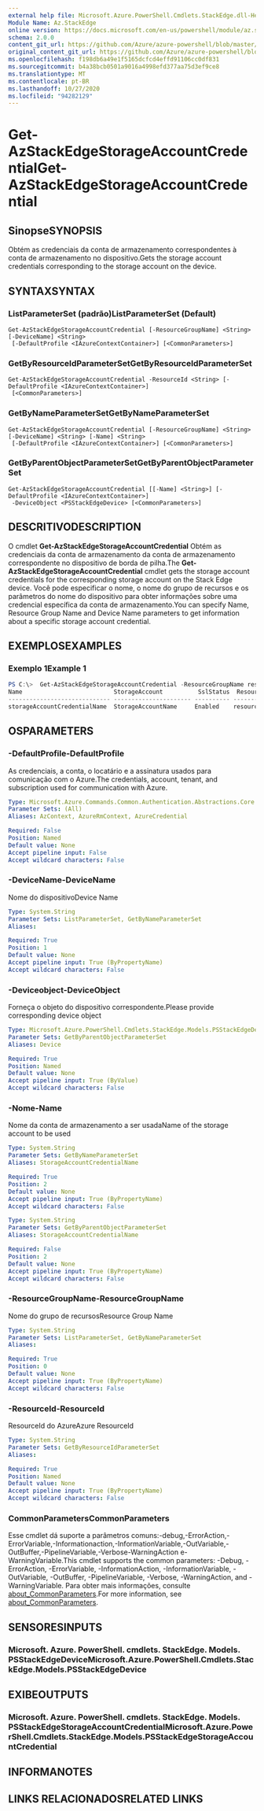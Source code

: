 ```yaml
---
external help file: Microsoft.Azure.PowerShell.Cmdlets.StackEdge.dll-Help.xml
Module Name: Az.StackEdge
online version: https://docs.microsoft.com/en-us/powershell/module/az.stackedge/get-azstackedgestorageaccountcredential
schema: 2.0.0
content_git_url: https://github.com/Azure/azure-powershell/blob/master/src/StackEdge/StackEdge/help/Get-AzStackEdgeStorageAccountCredential.md
original_content_git_url: https://github.com/Azure/azure-powershell/blob/master/src/StackEdge/StackEdge/help/Get-AzStackEdgeStorageAccountCredential.md
ms.openlocfilehash: f198db6a49e1f5165dcfcd4effd91106cc0df831
ms.sourcegitcommit: b4a38bcb0501a9016a4998efd377aa75d3ef9ce8
ms.translationtype: MT
ms.contentlocale: pt-BR
ms.lasthandoff: 10/27/2020
ms.locfileid: "94282129"
---
```

# <span data-ttu-id="fee7b-101">Get-AzStackEdgeStorageAccountCredential</span><span class="sxs-lookup"><span data-stu-id="fee7b-101">Get-AzStackEdgeStorageAccountCredential</span></span>

## <span data-ttu-id="fee7b-102">Sinopse</span><span class="sxs-lookup"><span data-stu-id="fee7b-102">SYNOPSIS</span></span>
<span data-ttu-id="fee7b-103">Obtém as credenciais da conta de armazenamento correspondentes à conta de armazenamento no dispositivo.</span><span class="sxs-lookup"><span data-stu-id="fee7b-103">Gets the storage account credentials corresponding to the storage account on the device.</span></span>

## <span data-ttu-id="fee7b-104">SYNTAX</span><span class="sxs-lookup"><span data-stu-id="fee7b-104">SYNTAX</span></span>

### <span data-ttu-id="fee7b-105">ListParameterSet (padrão)</span><span class="sxs-lookup"><span data-stu-id="fee7b-105">ListParameterSet (Default)</span></span>
```
Get-AzStackEdgeStorageAccountCredential [-ResourceGroupName] <String> [-DeviceName] <String>
 [-DefaultProfile <IAzureContextContainer>] [<CommonParameters>]
```

### <span data-ttu-id="fee7b-106">GetByResourceIdParameterSet</span><span class="sxs-lookup"><span data-stu-id="fee7b-106">GetByResourceIdParameterSet</span></span>
```
Get-AzStackEdgeStorageAccountCredential -ResourceId <String> [-DefaultProfile <IAzureContextContainer>]
 [<CommonParameters>]
```

### <span data-ttu-id="fee7b-107">GetByNameParameterSet</span><span class="sxs-lookup"><span data-stu-id="fee7b-107">GetByNameParameterSet</span></span>
```
Get-AzStackEdgeStorageAccountCredential [-ResourceGroupName] <String> [-DeviceName] <String> [-Name] <String>
 [-DefaultProfile <IAzureContextContainer>] [<CommonParameters>]
```

### <span data-ttu-id="fee7b-108">GetByParentObjectParameterSet</span><span class="sxs-lookup"><span data-stu-id="fee7b-108">GetByParentObjectParameterSet</span></span>
```
Get-AzStackEdgeStorageAccountCredential [[-Name] <String>] [-DefaultProfile <IAzureContextContainer>]
 -DeviceObject <PSStackEdgeDevice> [<CommonParameters>]
```

## <span data-ttu-id="fee7b-109">DESCRITIVO</span><span class="sxs-lookup"><span data-stu-id="fee7b-109">DESCRIPTION</span></span>
<span data-ttu-id="fee7b-110">O cmdlet **Get-AzStackEdgeStorageAccountCredential** Obtém as credenciais da conta de armazenamento da conta de armazenamento correspondente no dispositivo de borda de pilha.</span><span class="sxs-lookup"><span data-stu-id="fee7b-110">The **Get-AzStackEdgeStorageAccountCredential** cmdlet gets the storage account credentials for the corresponding storage account on the Stack Edge device.</span></span> <span data-ttu-id="fee7b-111">Você pode especificar o nome, o nome do grupo de recursos e os parâmetros do nome do dispositivo para obter informações sobre uma credencial específica da conta de armazenamento.</span><span class="sxs-lookup"><span data-stu-id="fee7b-111">You can specify Name, Resource Group Name and Device Name parameters to get information about a specific storage account credential.</span></span>

## <span data-ttu-id="fee7b-112">EXEMPLOS</span><span class="sxs-lookup"><span data-stu-id="fee7b-112">EXAMPLES</span></span>

### <span data-ttu-id="fee7b-113">Exemplo 1</span><span class="sxs-lookup"><span data-stu-id="fee7b-113">Example 1</span></span>
```powershell
PS C:\>  Get-AzStackEdgeStorageAccountCredential -ResourceGroupName resourceGroupName -DeviceName deviceName
Name                          StorageAccount          SslStatus  ResourceGroupName
----------------------------- ---------------------- ---------- ---------------------
storageAccountCredentialName  StorageAccountName     Enabled    resourceGroupName
```

## <span data-ttu-id="fee7b-114">OS</span><span class="sxs-lookup"><span data-stu-id="fee7b-114">PARAMETERS</span></span>

### <span data-ttu-id="fee7b-115">-DefaultProfile</span><span class="sxs-lookup"><span data-stu-id="fee7b-115">-DefaultProfile</span></span>
<span data-ttu-id="fee7b-116">As credenciais, a conta, o locatário e a assinatura usados para comunicação com o Azure.</span><span class="sxs-lookup"><span data-stu-id="fee7b-116">The credentials, account, tenant, and subscription used for communication with Azure.</span></span>

```yaml
Type: Microsoft.Azure.Commands.Common.Authentication.Abstractions.Core.IAzureContextContainer
Parameter Sets: (All)
Aliases: AzContext, AzureRmContext, AzureCredential

Required: False
Position: Named
Default value: None
Accept pipeline input: False
Accept wildcard characters: False
```

### <span data-ttu-id="fee7b-117">-DeviceName</span><span class="sxs-lookup"><span data-stu-id="fee7b-117">-DeviceName</span></span>
<span data-ttu-id="fee7b-118">Nome do dispositivo</span><span class="sxs-lookup"><span data-stu-id="fee7b-118">Device Name</span></span>

```yaml
Type: System.String
Parameter Sets: ListParameterSet, GetByNameParameterSet
Aliases:

Required: True
Position: 1
Default value: None
Accept pipeline input: True (ByPropertyName)
Accept wildcard characters: False
```

### <span data-ttu-id="fee7b-119">-Deviceobject</span><span class="sxs-lookup"><span data-stu-id="fee7b-119">-DeviceObject</span></span>
<span data-ttu-id="fee7b-120">Forneça o objeto do dispositivo correspondente.</span><span class="sxs-lookup"><span data-stu-id="fee7b-120">Please provide corresponding device object</span></span>

```yaml
Type: Microsoft.Azure.PowerShell.Cmdlets.StackEdge.Models.PSStackEdgeDevice
Parameter Sets: GetByParentObjectParameterSet
Aliases: Device

Required: True
Position: Named
Default value: None
Accept pipeline input: True (ByValue)
Accept wildcard characters: False
```

### <span data-ttu-id="fee7b-121">-Nome</span><span class="sxs-lookup"><span data-stu-id="fee7b-121">-Name</span></span>
<span data-ttu-id="fee7b-122">Nome da conta de armazenamento a ser usada</span><span class="sxs-lookup"><span data-stu-id="fee7b-122">Name of the storage account to be used</span></span>

```yaml
Type: System.String
Parameter Sets: GetByNameParameterSet
Aliases: StorageAccountCredentialName

Required: True
Position: 2
Default value: None
Accept pipeline input: True (ByPropertyName)
Accept wildcard characters: False
```

```yaml
Type: System.String
Parameter Sets: GetByParentObjectParameterSet
Aliases: StorageAccountCredentialName

Required: False
Position: 2
Default value: None
Accept pipeline input: True (ByPropertyName)
Accept wildcard characters: False
```

### <span data-ttu-id="fee7b-123">-ResourceGroupName</span><span class="sxs-lookup"><span data-stu-id="fee7b-123">-ResourceGroupName</span></span>
<span data-ttu-id="fee7b-124">Nome do grupo de recursos</span><span class="sxs-lookup"><span data-stu-id="fee7b-124">Resource Group Name</span></span>

```yaml
Type: System.String
Parameter Sets: ListParameterSet, GetByNameParameterSet
Aliases:

Required: True
Position: 0
Default value: None
Accept pipeline input: True (ByPropertyName)
Accept wildcard characters: False
```

### <span data-ttu-id="fee7b-125">-ResourceId</span><span class="sxs-lookup"><span data-stu-id="fee7b-125">-ResourceId</span></span>
<span data-ttu-id="fee7b-126">ResourceId do Azure</span><span class="sxs-lookup"><span data-stu-id="fee7b-126">Azure ResourceId</span></span>

```yaml
Type: System.String
Parameter Sets: GetByResourceIdParameterSet
Aliases:

Required: True
Position: Named
Default value: None
Accept pipeline input: True (ByPropertyName)
Accept wildcard characters: False
```

### <span data-ttu-id="fee7b-127">CommonParameters</span><span class="sxs-lookup"><span data-stu-id="fee7b-127">CommonParameters</span></span>
<span data-ttu-id="fee7b-128">Esse cmdlet dá suporte a parâmetros comuns:-debug,-ErrorAction,-ErrorVariable,-Informationaction,-InformationVariable,-OutVariable,-OutBuffer,-PipelineVariable,-Verbose-WarningAction e-WarningVariable.</span><span class="sxs-lookup"><span data-stu-id="fee7b-128">This cmdlet supports the common parameters: -Debug, -ErrorAction, -ErrorVariable, -InformationAction, -InformationVariable, -OutVariable, -OutBuffer, -PipelineVariable, -Verbose, -WarningAction, and -WarningVariable.</span></span> <span data-ttu-id="fee7b-129">Para obter mais informações, consulte [about_CommonParameters](http://go.microsoft.com/fwlink/?LinkID=113216).</span><span class="sxs-lookup"><span data-stu-id="fee7b-129">For more information, see [about_CommonParameters](http://go.microsoft.com/fwlink/?LinkID=113216).</span></span>

## <span data-ttu-id="fee7b-130">SENSORES</span><span class="sxs-lookup"><span data-stu-id="fee7b-130">INPUTS</span></span>

### <span data-ttu-id="fee7b-131">Microsoft. Azure. PowerShell. cmdlets. StackEdge. Models. PSStackEdgeDevice</span><span class="sxs-lookup"><span data-stu-id="fee7b-131">Microsoft.Azure.PowerShell.Cmdlets.StackEdge.Models.PSStackEdgeDevice</span></span>

## <span data-ttu-id="fee7b-132">EXIBE</span><span class="sxs-lookup"><span data-stu-id="fee7b-132">OUTPUTS</span></span>

### <span data-ttu-id="fee7b-133">Microsoft. Azure. PowerShell. cmdlets. StackEdge. Models. PSStackEdgeStorageAccountCredential</span><span class="sxs-lookup"><span data-stu-id="fee7b-133">Microsoft.Azure.PowerShell.Cmdlets.StackEdge.Models.PSStackEdgeStorageAccountCredential</span></span>

## <span data-ttu-id="fee7b-134">INFORMA</span><span class="sxs-lookup"><span data-stu-id="fee7b-134">NOTES</span></span>

## <span data-ttu-id="fee7b-135">LINKS RELACIONADOS</span><span class="sxs-lookup"><span data-stu-id="fee7b-135">RELATED LINKS</span></span>
